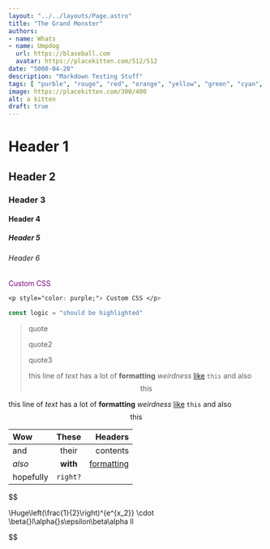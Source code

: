 ```yaml
---
layout: "../../layouts/Page.astro"
title: "The Grand Monster"
authors: 
- name: Whats
- name: Umpdog
  url: https://blaseball.com
  avatar: https://placekitten.com/512/512
date: "5000-04-20"
description: "Markdown Testing Stuff"
tags: [ "purble", "rouge", "red", "orange", "yellow", "green", "cyan", "blue", "indigo", "violet"]
image: https://placekitten.com/300/400
alt: a kitten
draft: true
---
```


# Header 1

## Header 2

### Header 3

#### Header 4

##### Header 5

###### Header 6

<p style="color: purple;"> Custom CSS </p>

```css
<p style="color: purple;"> Custom CSS </p>
```

```js
const logic = "should be highlighted"
```

> quote
>
> quote2
>
> quote3
> 
> this line of *text* has a lot of **formatting** _weirdness_ [like](https://sibr.dev) `this` and also $$ \textrm{this} $$

this line of *text* has a lot of **formatting** _weirdness_ [like](https://sibr.dev) `this` and also $$ \textrm{this} $$

| Wow | These | Headers |
| :-- | :---: | ------: |
| and | their | contents |
| *also* | **with** | [formatting](https://sibr.dev) |
| $\textrm{hopefully}$ | `right?` | |

$$

\Huge\left(\frac{1}{2}\right)^{e^{x_2}} \cdot \beta{}l\alpha{}s\epsilon\beta\alpha ll

$$
